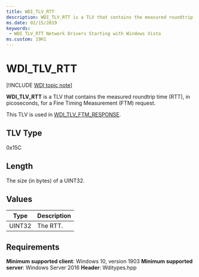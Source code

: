 ```yaml
---
title: WDI_TLV_RTT
description: WDI_TLV_RTT is a TLV that contains the measured roundtrip time (RTT), in picoseconds, for a Fine Timing Measurement (FTM) request. 
ms.date: 02/15/2019
keywords:
 - WDI_TLV_RTT Network Drivers Starting with Windows Vista
ms.custom: 19H1
---
```


# WDI_TLV_RTT

[!INCLUDE [WDI topic note](../includes/wdi-version-warning.md)]

**WDI_TLV_RTT** is a TLV that contains the measured roundtrip time (RTT), in picoseconds, for a Fine Timing Measurement (FTM) request. 

This TLV is used in [WDI_TLV_FTM_RESPONSE](wdi-tlv-ftm-response.md).

## TLV Type

0x15C

## Length

The size (in bytes) of a UINT32.

## Values

| Type | Description |
| --- | --- |
| UINT32 | The RTT. |

## Requirements

**Minimum supported client**: Windows 10, version 1903
**Minimum supported server**: Windows Server 2016
**Header**: Wditypes.hpp

